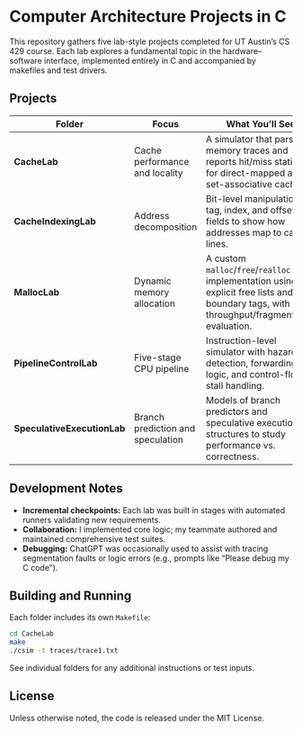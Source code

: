 # Computer Architecture Projects in C

This repository gathers five lab-style projects completed for UT Austin’s CS 429 course. Each lab explores a fundamental topic in the hardware–software interface, implemented entirely in C and accompanied by makefiles and test drivers.

## Projects

| Folder | Focus | What You’ll See |
|--------|-------|-----------------|
| **CacheLab** | Cache performance and locality | A simulator that parses memory traces and reports hit/miss statistics for direct-mapped and set-associative caches. |
| **CacheIndexingLab** | Address decomposition | Bit-level manipulation of tag, index, and offset fields to show how addresses map to cache lines. |
| **MallocLab** | Dynamic memory allocation | A custom `malloc`/`free`/`realloc` implementation using explicit free lists and boundary tags, with throughput/fragmentation evaluation. |
| **PipelineControlLab** | Five-stage CPU pipeline | Instruction-level simulator with hazard detection, forwarding logic, and control-flow stall handling. |
| **SpeculativeExecutionLab** | Branch prediction and speculation | Models of branch predictors and speculative execution structures to study performance vs. correctness. |

## Development Notes

* **Incremental checkpoints:** Each lab was built in stages with automated runners validating new requirements.
* **Collaboration:** I implemented core logic; my teammate authored and maintained comprehensive test suites.
* **Debugging:** ChatGPT was occasionally used to assist with tracing segmentation faults or logic errors (e.g., prompts like “Please debug my C code”).

## Building and Running

Each folder includes its own `Makefile`:

```bash
cd CacheLab
make
./csim -t traces/trace1.txt
```

See individual folders for any additional instructions or test inputs.

## License

Unless otherwise noted, the code is released under the MIT License.